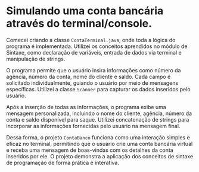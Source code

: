 # Simulando uma conta bancária através do terminal/console.

Comecei criando a classe `ContaTerminal.java`, onde toda a lógica do programa é implementada. Utilizei os conceitos aprendidos no módulo de Sintaxe, como declaração de variáveis, entrada de dados via terminal e manipulação de strings.

O programa permite que o usuário insira informações como número da agência, número da conta, nome do cliente e saldo. Cada campo é solicitado individualmente, guiando o usuário por meio de mensagens específicas. Utilizei a classe `Scanner` para capturar os dados inseridos pelo usuário.

Após a inserção de todas as informações, o programa exibe uma mensagem personalizada, incluindo o nome do cliente, agência, número da conta e saldo disponível para saque. Utilizei concatenação de strings para incorporar as informações fornecidas pelo usuário na mensagem final.

Dessa forma, o projeto `ContaBanco` funciona como uma interação simples e eficaz no terminal, permitindo que o usuário crie uma conta bancária virtual e receba uma mensagem de boas-vindas com os detalhes da conta inseridos por ele. O projeto demonstra a aplicação dos conceitos de sintaxe de programação de forma prática e interativa.
